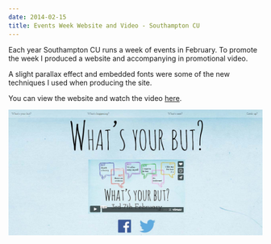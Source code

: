 ```yaml
---
date: 2014-02-15
title: Events Week Website and Video - Southampton CU
---
```


<BlogPostHeader />

Each year Southampton CU runs a week of events in February. To promote the week I produced a website and accompanying in promotional video.

A slight parallax effect and embedded fonts were some of the new techniques I used when producing the site. 

You can view the website and watch the video <a href="http://dhulme.co.uk/southampton-cu-events-week/">here</a>.

![Events Week Website](./images/events-week-website.jpg)